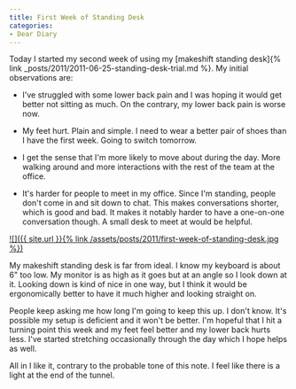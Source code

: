 ```yaml
---
title: First Week of Standing Desk
categories:
- Dear Diary
---
```


Today I started my second week of using my [makeshift standing desk]{% link _posts/2011/2011-06-25-standing-desk-trial.md %}. My initial observations are:



  * I've struggled with some lower back pain and I was hoping it would get better not sitting as much. On the contrary, my lower back pain is worse now.


  * My feet hurt. Plain and simple. I need to wear a better pair of shoes than I have the first week. Going to switch tomorrow.


  * I get the sense that I'm more likely to move about during the day. More walking around and more interactions with the rest of the team at the office.


  * It's harder for people to meet in my office. Since I'm standing, people don't come in and sit down to chat. This makes conversations shorter, which is good and bad. It makes it notably harder to have a one-on-one conversation though. A small desk to meet at would be helpful.

[![]({{ site.url }}{% link /assets/posts/2011/first-week-of-standing-desk.jpg %})](http://thingelstad.com/s/standing-desk-trial/photo13-3/img)

My makeshift standing desk is far from ideal. I know my keyboard is about 6" too low. My monitor is as high as it goes but at an angle so I look down at it. Looking down is kind of nice in one way, but I think it would be ergonomically better to have it much higher and looking straight on.

People keep asking me how long I'm going to keep this up. I don't know. It's possible my setup is deficient and it won't be better. I'm hopeful that I hit a turning point this week and my feet feel better and my lower back hurts less. I've started stretching occasionally through the day which I hope helps as well.

All in I like it, contrary to the probable tone of this note. I feel like there is a light at the end of the tunnel.
